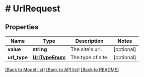 # # UrlRequest

## Properties

Name | Type | Description | Notes
------------ | ------------- | ------------- | -------------
**value** | **string** | The site&#39;s url. | [optional]
**url_type** | [**UrlTypeEnum**](UrlTypeEnum.md) | The type of site. | [optional]

[[Back to Model list]](../../README.md#models) [[Back to API list]](../../README.md#endpoints) [[Back to README]](../../README.md)
